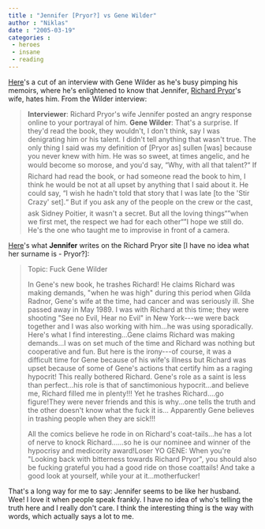 ```yaml
---
title : "Jennifer [Pryor?] vs Gene Wilder"
author : "Niklas"
date : "2005-03-19"
categories : 
 - heroes
 - insane
 - reading
---
```


[Here](http://www.msnbc.msn.com/id/7230291/site/newsweek/page/2)'s a cut of an interview with Gene Wilder as he's busy pimping his memoirs, where he's enlightened to know that Jennifer, [Richard Pryor](http://www.richardpryor.com/history.cfm)'s wife, hates him. From the Wilder interview:

> **Interviewer**: Richard Pryor's wife Jennifer posted an angry response online to your portrayal of him. **Gene Wilder**: That's a surprise. If they'd read the book, they wouldn't, I don't think, say I was denigrating him or his talent. I didn't tell anything that wasn't true. The only thing I said was my definition of \[Pryor as\] sullen \[was\] because you never knew with him. He was so sweet, at times angelic, and he would become so morose, and you'd say, “Why, with all that talent?“ If Richard had read the book, or had someone read the book to him, I think he would be not at all upset by anything that I said about it. He could say, “I wish he hadn't told that story that I was late \[to the 'Stir Crazy' set\].“ But if you ask any of the people on the crew or the cast, ask Sidney Poitier, it wasn't a secret. But all the loving things“”when we first met, the respect we had for each other“”I hope we still do. He's the one who taught me to improvise in front of a camera.

[Here](http://www.richardpryor.com/forums/msgs.cfm?msg=26074&forum=10)'s what **Jennifer** writes on the Richard Pryor site \[I have no idea what her surname is - Pryor?\]:

> Topic: Fuck Gene Wilder
> 
> In Gene's new book, he trashes Richard! He claims Richard was making demands, "when he was high" during this period when Gilda Radnor, Gene's wife at the time, had cancer and was seriously ill. She passed away in May 1989. I was with Richard at this time; they were shooting "See no Evil, Hear no Evil" in New York---we were back together and I was also working with him...he was using sporadically. Here's what I find interesting...Gene claims Richard was making demands...I was on set much of the time and Richard was nothing but cooperative and fun. But here is the irony---of course, it was a difficult time for Gene because of his wife's illness but Richard was upset because of some of Gene's actions that certify him as a raging hypocrit! This really bothered Richard. Gene's role as a saint is less than perfect...his role is that of sanctimonious hypocrit...and believe me, Richard filled me in plenty!!! Yet he trashes Richard....go figure!They were never friends and this is why...one tells the truth and the other doesn't know what the fuck it is... Apparently Gene believes in trashing people when they are sick!!!
> 
> All the comics believe he rode in on Richard's coat-tails...he has a lot of nerve to knock Richard......so he is our nominee and winner of the hypocrisy and medicority award!Loser YO GENE: When you're "Looking back with bitterness towards Richard Pryor", you should also be fucking grateful you had a good ride on those coattails! And take a good look at yourself, while your at it...motherfucker!

That's a long way for me to say: Jennifer seems to be like her husband. Wee! I love it when people speak frankly. I have no idea of who's telling the truth here and I really don't care. I think the interesting thing is the way with words, which actually says a lot to me.
